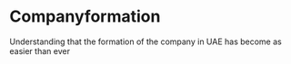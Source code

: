 # Companyformation
Understanding that the formation of the company in UAE has become as easier than ever
